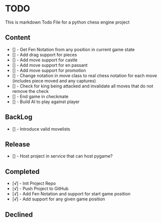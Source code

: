<!-- Option + v => √  === completed task -->
<!-- Option + 1 => ¡  === in-progress task -->
<!-- Option + 5 = ∞   === declined task -->

# TODO

This is markdown Todo File for a python chess engine project

## Content

- [] - Get Fen Notation from any position in current game state
- [] - Add drag support for pieces
- [] - Add move support for castle
- [] - Add move support for en passant
- [] - Add move support for promotion
- [] - Change notation in move class to real chess notation for each move (includes piece moved and any captures)
- [] - Check for king being attacked and invalidate all moves that do not remove the check
- [] - End game in checkmate
- [] - Build AI to play against player

## BackLog

- [] - Introduce valid movelists

## Release

- [] - Host project in service that can host pygame?

## Completed

- [√] - Init Project Repo
- [√] - Push Project to GitHub
- [√] - Add Fen Notation and support for start game position
- [√] - Add support for any given game position

## Declined
